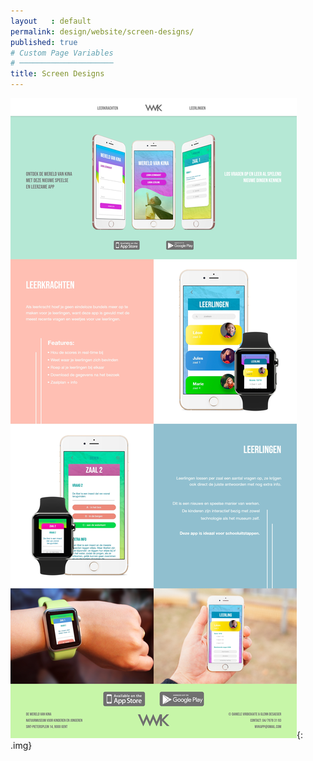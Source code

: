 ```yaml
---
layout   : default
permalink: design/website/screen-designs/
published: true
# Custom Page Variables
# ─────────────────────
title: Screen Designs
---
```

![Visual design website](../../img/vd.jpg){: .img}